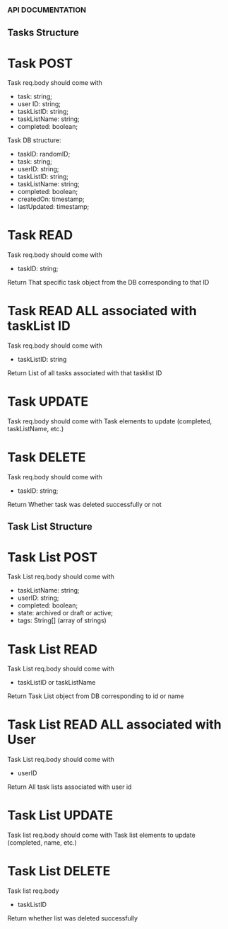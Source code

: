 ### API DOCUMENTATION

## Tasks Structure

# Task POST

Task req.body should come with

- task: string;
- user ID: string;
- taskListID: string;
- taskListName: string;
- completed: boolean;

Task DB structure:

- taskID: randomID;
- task: string;
- userID: string;
- taskListID: string;
- taskListName: string;
- completed: boolean;
- createdOn: timestamp;
- lastUpdated: timestamp;

# Task READ

Task req.body should come with

- taskID: string;

Return
That specific task object from the DB corresponding to that ID

# Task READ ALL associated with taskList ID

Task req.body should come with

- taskListID: string

Return
List of all tasks associated with that tasklist ID

# Task UPDATE

Task req.body should come with
Task elements to update (completed, taskListName, etc.)

# Task DELETE

Task req.body should come with

- taskID: string;

Return
Whether task was deleted successfully or not

## Task List Structure

# Task List POST

Task List req.body should come with

- taskListName: string;
- userID: string;
- completed: boolean;
- state: archived or draft or active;
- tags: String[] (array of strings)

# Task List READ

Task List req.body should come with

- taskListID or taskListName

Return
Task List object from DB corresponding to id or name

# Task List READ ALL associated with User

Task List req.body should come with

- userID

Return
All task lists associated with user id

# Task List UPDATE

Task list req.body should come with
Task list elements to update (completed, name, etc.)

# Task List DELETE

Task list req.body

- taskListID

Return
whether list was deleted successfully
